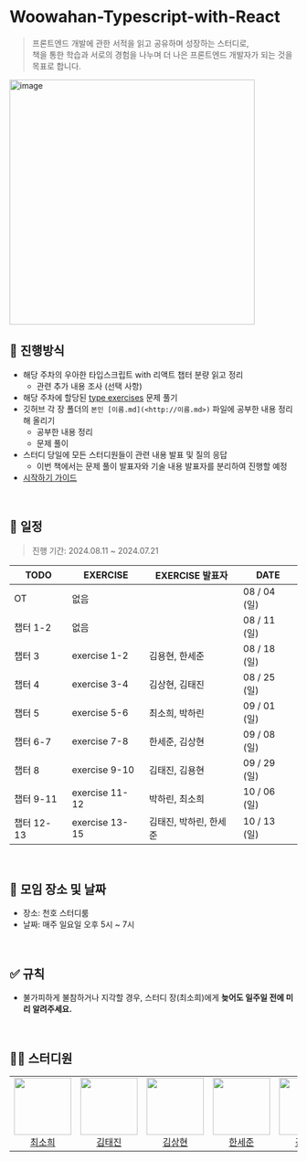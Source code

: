 # Woowahan-Typescript-with-React

> 프론트엔드 개발에 관한 서적을 읽고 공유하며 성장하는 스터디로, </br>
> 책을 통한 학습과 서로의 경험을 나누며 더 나은 프론트엔드 개발자가 되는 것을 목표로 합니다.

<img width="429" alt="image" src="https://github.com/user-attachments/assets/15aac2ad-a9c0-4e54-bfda-473740285f4a">

## 💫 진행방식

- 해당 주차의 우아한 타입스크립트 with 리액트 챕터 분량 읽고 정리
  - 관련 추가 내용 조사 (선택 사항)
- 해당 주차에 할당된 [type exercises](https://typescript-exercises.github.io/) 문제 풀기
- 깃허브 각 장 폴더의 `본인 [이름.md](<http://이름.md>)` 파일에 공부한 내용 정리해 올리기
  - 공부한 내용 정리
  - 문제 풀이
- 스터디 당일에 모든 스터디원들이 관련 내용 발표 및 질의 응답
  - 이번 책에서는 문제 풀이 발표자와 기술 내용 발표자를 분리하여 진행할 예정
- [시작하기 가이드](https://www.notion.so/aaa2607a601647278e763141a4010a51?pvs=21)

<br />

## 📅 일정

> 진행 기간: 2024.08.11 ~ 2024.07.21

| TODO       | EXERCISE       | EXERCISE 발표자        | DATE         |
| ---------- | -------------- | ---------------------- | ------------ |
| OT         | 없음           |                        | 08 / 04 (일) |
| 챕터 1-2   | 없음           |                        | 08 / 11 (일) |
| 챕터 3     | exercise 1-2   | 김용현, 한세준         | 08 / 18 (일) |
| 챕터 4     | exercise 3-4   | 김상현, 김태진         | 08 / 25 (일) |
| 챕터 5     | exercise 5-6   | 최소희, 박하린         | 09 / 01 (일) |
| 챕터 6-7   | exercise 7-8   | 한세준, 김상현         | 09 / 08 (일) |
| 챕터 8     | exercise 9-10  | 김태진, 김용현         | 09 / 29 (일) |
| 챕터 9-11  | exercise 11-12 | 박하린, 최소희         | 10 / 06 (일) |
| 챕터 12-13 | exercise 13-15 | 김태진, 박하린, 한세준 | 10 / 13 (일) |

<br />

## 📌 모임 장소 및 날짜

- 장소: 천호 스터디룸
- 날짜: 매주 일요일 오후 5시 ~ 7시

<br />

## ✅ 규칙

- 불가피하게 불참하거나 지각할 경우, 스터디 장(최소희)에게 **늦어도 일주일 전에 미리 알려주세요.**

<br />

## 🧑‍💻 스터디원

<table>
<tr height="120px">
<td align="center">
<a href="https://github.com/huisso97"><img height="100px" width="100px" src="https://github.com/huisso97.png""/></a>
<br />
<a href="https://github.com/huisso97">최소희</a>
</td>
<td align="center">
<a href="https://github.com/taejin-k"><img height="100px" width="100px" src="https://github.com/taejin-k.png""/></a>
<br />
<a href="https://github.com/taejin-k">김태진</a>
</td>
<td align="center">
<a href="https://github.com/headring"><img height="100px" width="100px" src="https://github.com/headring.png""/></a>
<br />
<a href="https://github.com/headring">김상현</a>
</td>
<td align="center">
<a href="https://github.com/hansejun"><img height="100px" width="100px" src="https://github.com/hansejun.png""/></a>
<br />
<a href="https://github.com/hansejun">한세준</a>
</td>
<td align="center">
<a href="https://github.com/yonghyun421"><img height="100px" width="100px" src="https://github.com/yonghyun421.png""/></a>
<br />
<a href="https://github.com/yonghyun421">김용현</a>
</td>
<td align="center">
<a href="https://github.com/khakaa"><img height="100px" width="100px" src="https://github.com/khakaa.png""/></a>
<br />
<a href="https://github.com/khakaa">박하린</a>
</td>
</tr>
</table>
